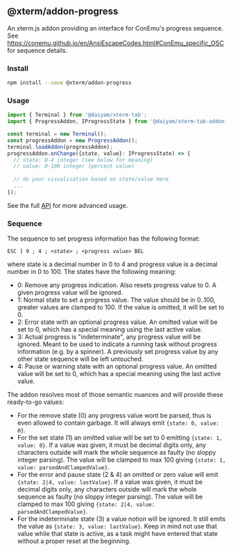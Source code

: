## @xterm/addon-progress

An xterm.js addon providing an interface for ConEmu's progress sequence.
See https://conemu.github.io/en/AnsiEscapeCodes.html#ConEmu_specific_OSC for sequence details.


### Install

```bash
npm install --save @xterm/addon-progress
```


### Usage

```ts
import { Terminal } from '@daiyam/xterm-tab';
import { ProgressAddon, IProgressState } from '@daiyam/xterm-tab-addon-progress';

const terminal = new Terminal();
const progressAddon = new ProgressAddon();
terminal.loadAddon(progressAddon);
progressAddon.onChange({state, value}: IProgressState) => {
  // state: 0-4 integer (see below for meaning)
  // value: 0-100 integer (percent value)
  
  // do your visualisation based on state/value here
  ...
});
```

See the full [API](https://github.com/xtermjs/xterm.js/blob/master/addons/addon-progress/typings/addon-progress.d.ts) for more advanced usage.

### Sequence

The sequence to set progress information has the following format:

```plain
ESC ] 9 ; 4 ; <state> ; <progress value> BEL
```

where state is a decimal number in 0 to 4 and progress value is a decimal number in 0 to 100.
The states have the following meaning:

- 0: Remove any progress indication. Also resets progress value to 0. A given progress value will be ignored.
- 1: Normal state to set a progress value. The value should be in 0..100, greater values are clamped to 100.
  If the value is omitted, it will be set to 0.
- 2: Error state with an optional progress value. An omitted value will be set to 0,
  which has a special meaning using the last active value.
- 3: Actual progress is "indeterminate", any progress value will be ignored. Meant to be used to indicate
  a running task without progress information (e.g. by a spinner). A previously set progress value
  by any other state sequence will be left untouched.
- 4: Pause or warning state with an optional progress value. An omitted value will be set to 0,
  which has a special meaning using the last active value.

The addon resolves most of those semantic nuances and will provide these ready-to-go values:
- For the remove state (0) any progress value wont be parsed, thus is even allowed to contain garbage.
  It will always emit `{state: 0, value: 0}`.
- For the set state (1) an omitted value will be set to 0 emitting `{state: 1, value: 0}`.
  If a value was given, it must be decimal digits only, any characters outside will mark the whole sequence
  as faulty (no sloppy integer parsing). The value will be clamped to max 100 giving
  `{state: 1, value: parsedAndClampedValue}`.
- For the error and pause state (2 & 4) an omitted or zero value will emit `{state: 2|4, value: lastValue}`.
  If a value was given, it must be decimal digits only, any characters outside will mark the whole sequence
  as faulty (no sloppy integer parsing). The value will be clamped to max 100 giving
  `{state: 2|4, value: parsedAndClampedValue}`.
- For the indeterminate state (3) a value notion will be ignored.
  It still emits the value as `{state: 3, value: lastValue}`. Keep in mind not use that value while
  that state is active, as a task might have entered that state without a proper reset at the beginning.
